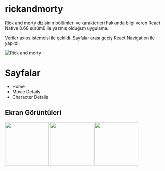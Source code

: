 # rickandmorty
Rick and morty dizisinin bölümleri ve karakterleri hakkında bilgi veren React Native 0.68 sürümü ile yazmış olduğum uygulama.
<br/>

Veriler axios istemcisi ile çekildi. Sayfalar arası geçiş React Navigation ile yapıldı.

![Rick and morty](https://images6.alphacoders.com/909/thumb-1920-909641.png)

# Sayfalar
- Home
- Movie Details
- Character Details

## Ekran Görüntüleri
  <p float="left">
    <img src="https://user-images.githubusercontent.com/34921701/175260022-72361b0c-5d49-44df-a1ac-4fb22d9bb167.jpeg" width="140">
    <img src="https://user-images.githubusercontent.com/34921701/175260017-20a79681-e1b1-406a-aa96-e2f22579e684.jpeg" width="140">
    <img src="https://user-images.githubusercontent.com/34921701/175260012-b0f98818-efd8-4a66-aa6c-0013ec7e5bb9.jpeg" width="140">
  </p>
